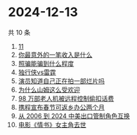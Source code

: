 # 2024-12-13

共 10 条

<!-- BEGIN -->
<!-- 最后更新时间 Fri Dec 13 2024 06:14:40 GMT+0800 (China Standard Time) -->

1. [11](https://www.zhihu.com/search?q=11)
1. [你最意外的一笔收入是什么](https://www.zhihu.com/search?q=%E4%BD%A0%E6%9C%80%E6%84%8F%E5%A4%96%E7%9A%84%E4%B8%80%E7%AC%94%E6%94%B6%E5%85%A5%E6%98%AF%E4%BB%80%E4%B9%88)
1. [照骗能骗到什么程度](https://www.zhihu.com/search?q=%E7%85%A7%E9%AA%97%E8%83%BD%E9%AA%97%E5%88%B0%E4%BB%80%E4%B9%88%E7%A8%8B%E5%BA%A6)
1. [独行侠vs雷霆](https://www.zhihu.com/search?q=%E7%8B%AC%E8%A1%8C%E4%BE%A0vs%E9%9B%B7%E9%9C%86)
1. [演员知道自己正在拍一部烂片吗](https://www.zhihu.com/search?q=%E6%BC%94%E5%91%98%E7%9F%A5%E9%81%93%E8%87%AA%E5%B7%B1%E6%AD%A3%E5%9C%A8%E6%8B%8D%E4%B8%80%E9%83%A8%E7%83%82%E7%89%87%E5%90%97)
1. [为什么山姆这么受欢迎](https://www.zhihu.com/search?q=%E4%B8%BA%E4%BB%80%E4%B9%88%E5%B1%B1%E5%A7%86%E8%BF%99%E4%B9%88%E5%8F%97%E6%AC%A2%E8%BF%8E)
1. [98 万部老人机被远程控制偷扣话费](https://www.zhihu.com/search?q=98%20%E4%B8%87%E9%83%A8%E8%80%81%E4%BA%BA%E6%9C%BA%E8%A2%AB%E8%BF%9C%E7%A8%8B%E6%8E%A7%E5%88%B6%E5%81%B7%E6%89%A3%E8%AF%9D%E8%B4%B9)
1. [携程宣布春节可返乡办公两个月](https://www.zhihu.com/search?q=%E6%90%BA%E7%A8%8B%E5%AE%A3%E5%B8%83%E6%98%A5%E8%8A%82%E5%8F%AF%E8%BF%94%E4%B9%A1%E5%8A%9E%E5%85%AC%E4%B8%A4%E4%B8%AA%E6%9C%88)
1. [从 2006 到 2024 中美出口管制角色互换](https://www.zhihu.com/search?q=%E4%BB%8E%202006%20%E5%88%B0%202024%20%E4%B8%AD%E7%BE%8E%E5%87%BA%E5%8F%A3%E7%AE%A1%E5%88%B6%E8%A7%92%E8%89%B2%E4%BA%92%E6%8D%A2)
1. [电影《情书》女主角去世](https://www.zhihu.com/search?q=%E7%94%B5%E5%BD%B1%E3%80%8A%E6%83%85%E4%B9%A6%E3%80%8B%E5%A5%B3%E4%B8%BB%E8%A7%92%E5%8E%BB%E4%B8%96)

<!-- END -->
